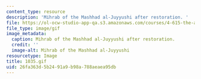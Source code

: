 ```yaml
---
content_type: resource
description: 'Mihrab of the Mashhad al-Juyyushi after restoration. '
file: https://ol-ocw-studio-app-qa.s3.amazonaws.com/courses/4-615-the-architecture-of-cairo-spring-2002/26fa363d5b2491a9b98a788aeaea95db_1035.gif
file_type: image/gif
image_metadata:
  caption: Mihrab of the Mashhad al-Juyyushi after restoration.
  credit: ''
  image-alt: Mihrab of the Mashhad al-Juyyushi
resourcetype: Image
title: 1035.gif
uid: 26fa363d-5b24-91a9-b98a-788aeaea95db
---
```

